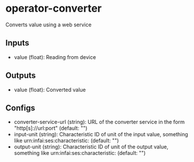 # operator-converter

Converts value using a web service

## Inputs

* value (float): Reading from device

## Outputs

* value (float): Converted value

## Configs

* converter-service-url (string): URL of the converter service in the form "http[s]://url:port" (default: "")
* input-unit (string): Characteristic ID of unit of the input value, something like urn:infai:ses:characteristic:<id> (default: "")
* output-unit (string): Characteristic ID of unit of the output value, something like urn:infai:ses:characteristic:<id> (default: "")